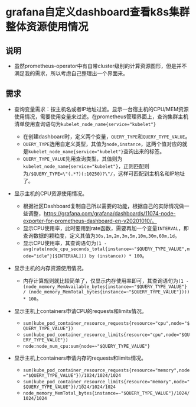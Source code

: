 # grafana自定义dashboard查看k8s集群整体资源使用情况


## 说明
- 虽然prometheus-operator中有自带cluster级别的计算资源图形，但是并不满足我的需求，所以考虑自己整理出一个界面来。


## 需求
- 查询变量需求：按主机名或者IP地址过滤。显示一台宿主机的CPU/MEM资源使用情况，需要使用变量来过滤。在prometheus管理界面上，查询集群主机清单使用查询语句为`kubelet_node_name{service="kubelet"}`
  - 在创建dashboard时，定义两个变量，`QUERY_TYPE`和`QUERY_TYPE_VALUE`。
  - `QUERY_TYPE`选用自定义类型，其值为`node,instance`，这两个值对应的就是`kubelet_node_name{service="kubelet"}`查询出来的标签。
  - `QUERY_TYPE_VALUE`先用查询类型，其值则为`kubelet_node_name{service="kubelet"}`，正则匹配则为`/$QUERY_TYPE=\"(.*?)(:10250)?\"/`，这样可匹配到主机名和IP地址了。

- 显示主机的CPU资源使用情况。
  - 根据社区Dashboard复制自己所以需要的功能，根据自己的实际情况做一些调整，https://grafana.com/grafana/dashboards/11074-node-exporter-for-prometheus-dashboard-en-v20201010/。
  - 显示CPU使用率，此时要用到rate函数，需要再加一个变量`INTERVAL`，即查询数据的颗粒度，定义其值为`30s,1m,2m,3m,5m,10m,30m,60m,1d`。
  - 显示CPU使用率，其查询语句为`(1 - avg(rate(node_cpu_seconds_total{instance=~"$QUERY_TYPE_VALUE",mode="idle"}[$INTERVAL])) by (instance)) * 100`。

- 显示主机的内存资源使用情况。
  - 内存计算规则就比较简单了，仅显示内存使用率即可，其查询语句为`(1 - (node_memory_MemAvailable_bytes{instance=~"$QUERY_TYPE_VALUE"} / (node_memory_MemTotal_bytes{instance=~"$QUERY_TYPE_VALUE"}))) * 100`。

- 显示主机上containers申请CPU的requests和limits情况。
  - `sum(kube_pod_container_resource_requests{resource="cpu",node="$QUERY_TYPE_VALUE"})`
  - `sum(kube_pod_container_resource_limits{resource="cpu",node="$QUERY_TYPE_VALUE"})`
  - `node:node_num_cpu:sum{node=~"$QUERY_TYPE_VALUE"}`

- 显示主机上containers申请内存的requests和limits情况。
  - `sum(kube_pod_container_resource_requests{resource="memory",node="$QUERY_TYPE_VALUE"})/1024/1024/1024`
  - `sum(kube_pod_container_resource_limits{resource="memory",node="$QUERY_TYPE_VALUE"})/1024/1024/1024`
  - `node_memory_MemTotal_bytes{instance=~"$QUERY_TYPE_VALUE"}/1024/1024/1024`